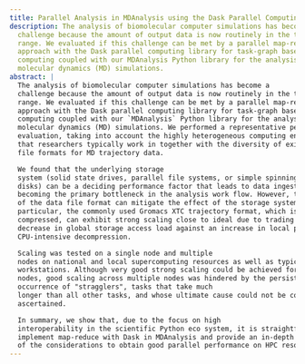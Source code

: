 ```yaml
---
title: Parallel Analysis in MDAnalysis using the Dask Parallel Computing Library
description: The analysis of biomolecular computer simulations has become a
  challenge because the amount of output data is now routinely in the terabyte
  range. We evaluated if this challenge can be met by a parallel map-reduce
  approach with the Dask parallel computing library for task-graph based
  computing coupled with our MDAnalysis Python library for the analysis of
  molecular dynamics (MD) simulations.
abstract: |
  The analysis of biomolecular computer simulations has become a
  challenge because the amount of output data is now routinely in the terabyte
  range. We evaluated if this challenge can be met by a parallel map-reduce
  approach with the Dask parallel computing library for task-graph based
  computing coupled with our `MDAnalysis` Python library for the analysis of
  molecular dynamics (MD) simulations. We performed a representative performance
  evaluation, taking into account the highly heterogeneous computing environment
  that researchers typically work in together with the diversity of existing
  file formats for MD trajectory data.

  We found that the underlying storage
  system (solid state drives, parallel file systems, or simple spinning platter
  disks) can be a deciding performance factor that leads to data ingestion
  becoming the primary bottleneck in the analysis work flow. However, the choice
  of the data file format can mitigate the effect of the storage system; in
  particular, the commonly used Gromacs XTC trajectory format, which is highly
  compressed, can exhibit strong scaling close to ideal due to trading a
  decrease in global storage access load against an increase in local per-core
  CPU-intensive decompression.

  Scaling was tested on a single node and multiple
  nodes on national and local supercomputing resources as well as typical
  workstations. Although very good strong scaling could be achieved for single
  nodes, good scaling across multiple nodes was hindered by the persistent
  occurrence of "stragglers", tasks that take much
  longer than all other tasks, and whose ultimate cause could not be completely
  ascertained.

  In summary, we show that, due to the focus on high
  interoperability in the scientific Python eco system, it is straightforward to
  implement map-reduce with Dask in MDAnalysis and provide an in-depth analysis
  of the considerations to obtain good parallel performance on HPC resources.
---
```

